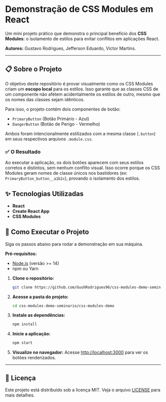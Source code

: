 
# Demonstração de CSS Modules em React

Um mini projeto prático que demonstra o principal benefício dos **CSS Modules**: o isolamento de estilos para evitar conflitos em aplicações React.

**Autores:** Gustavo Rodrigues, Jefferson Eduardo, Victor Martins.

-----

## 📋 Sobre o Projeto

O objetivo deste repositório é provar visualmente como os CSS Modules criam um **escopo local** para os estilos. Isso garante que as classes CSS de um componente não afetem acidentalmente os estilos de outro, mesmo que os nomes das classes sejam idênticos.

Para isso, o projeto contém dois componentes de botão:

  * `PrimaryButton` (Botão Primário - Azul)
  * `DangerButton` (Botão de Perigo - Vermelho)

Ambos foram intencionalmente estilizados com a mesma classe (`.button`) em seus respectivos arquivos `.module.css`.

### ✅ O Resultado

Ao executar a aplicação, os dois botões aparecem com seus estilos corretos e distintos, sem nenhum conflito visual. Isso ocorre porque os CSS Modules geram nomes de classe únicos nos bastidores (ex: `PrimaryButton_button__a1b2c`), provando o isolamento dos estilos.

## ✨ Tecnologias Utilizadas

  * **React**
  * **Create React App**
  * **CSS Modules**

## 🚀 Como Executar o Projeto

Siga os passos abaixo para rodar a demonstração em sua máquina.

**Pré-requisitos:**

  * [Node.js](https://nodejs.org/) (versão \>= 14)
  * npm ou Yarn

<!-- end list -->

1.  **Clone o repositório:**

    ```bash
    git clone https://github.com/GuuhRodrigues96/css-modules-demo-seminario.git
    ```

2.  **Acesse a pasta do projeto:**

    ```bash
    cd css-modules-demo-seminario/css-modules-demo
    ```

3.  **Instale as dependências:**

    ```bash
    npm install
    ```

4.  **Inicie a aplicação:**

    ```bash
    npm start
    ```

5.  **Visualize no navegador:**
    Acesse [http://localhost:3000](https://www.google.com/search?q=http://localhost:3000) para ver os botões renderizados.

-----

## 📄 Licença

Este projeto está distribuído sob a licença MIT. Veja o arquivo [LICENSE](https://www.google.com/search?q=LICENSE) para mais detalhes.
